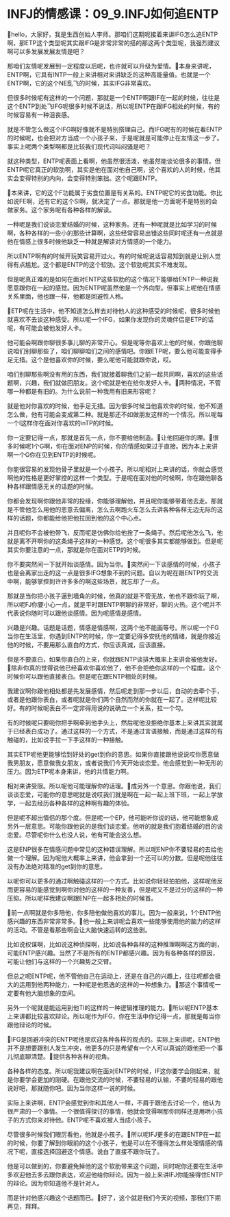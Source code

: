 # INFJ的情感课：09_9.INFJ如何追ENTP

🎼hello，大家好，我是生西创始人李师。那咱们这期呢接着来讲IFG怎么追ENTP啊，那ETP这个类型呢其实跟IFG是非常非常的搭的那这两个类型呢，我强烈建议啊可以多发展发展友情是吧？

那咱们友情呢发展到一定程度以后呢，也许就可以升级为爱情。🎼本身来讲呢，ENTP啊，它具有INTP一般上来讲相对来讲缺乏的这种高能量值。也就是一个ENTP啊，它的这个NE乱飞的时候，其实IFG非常喜欢。

但很多时候呢有这样的一个问题，那就是一个ENTP啊跟IF在一起的时候，往往是这个ENTP到处飞IFG呢很多时候不说话，所以呢ENTP在跟IFG相处的时候，有的时候容易有一种沮丧感。

就是不管怎么做这个IFG啊好像就不是特别搭理自己。而IFG呢有的时候在看ENTP的时候呢，也会把对方当成一个小孩子来，于是呢就是可能停止在友情这一步了。事实上呢两个类型啊都是比较我们现代词叫闷骚是吧？

就这种类型，ENTP呢表面上看啊，他虽然很活泼，他虽然能谈论很多的事情。但ENTP呢它真正的软肋啊，其实是他在面对他自己啊，这个喜欢的人的时候，他其实会变得特别的内向，会变得特别笨拙。这个呢跟ENTP。

🎼本来讲，它的这个F功能属于劣食位置是有关系的。ENTP呢它的劣食功能。你比如说FE啊，还有它的这个SI啊，就决定了一点。那就是他一方面呢不是特别的会做家务。这个家务呢有各种各样的解读。

一种呢是我们说谈恋爱结婚的时候，这种家务。还有一种呢就是比如学习的时候啊，各种各样的一些小的那些计算啊，这些经常容易出错这些同时呢还有一点就是他在情感上很多时候他缺乏一种就是解读对方情感的一个能力。

所以ENTP啊有的时候开玩笑容易开过火。有的时候呢说话容易知到就是让别人觉得有点尴尬。这个都是ENTP的这个软肋。这个软肋呢其实不难发现。

但是呢真正难的是如何在面对ENTP这些软肋的这个情况下能够给ENTP一种说我愿意跟你在一起的感觉。因为ENTP呢虽然他是一个外向型。但事实上呢他在情感关系里面，他也跟一样，他都是回避性人格。

🎼ETP呢在生活中，他不知道怎么样去对待他人的这种感受的时候呢，很多时候他就喜欢不去谈这种感受。所以呢一个IFG，如果你发现你的灵魂伴侣是ETP的话呢，有可能会被他发好人卡。

他可能会啊跟你聊很多事儿聊的非常开心。但是呢等你喜欢上他的时候，你跟他聊说咱们别聊那些了，咱们聊聊咱们之间的感情吧。你跟ETP呢，要么他可能变得手足无措。这个是他喜欢你的时候，要么呢他可能就跟你说，哎。

咱们别聊那些啊没有用的东西，我们就接着聊我们之前一起共同啊，喜欢的这些话题啊，兴趣，我们就做回朋友。这个呢就是他在给你发好人卡。🎼两种情况，不管哪一种都是有旧的。为什么说前一种我用有旧来形容呢？

就是他对你喜欢的时候，他手足无措。因为很多时候当他喜欢你的时候，他不知道怎么做，他有可能会变成第二种。就是那还不如做朋友这样的一个情况。所以呢每一个I这样你在面对你喜欢的inTP的时候。

你一定要记得一点，那就是首先一点，你不要给他制造。🎼让他回避你的理。🎼很多时候呢1个G啊，你在面对ENP的时候，你的情感如果过于直接。因为本上来讲啊一个G你在见到ENTP的时候呢。

你能很容易的发现他骨子里就是一个小孩子。所以呢相对上来讲的话，你就会感觉啊他的性格是更好掌控的这样一个类型。于是呢在面对他的时候啊，你在跟他聊各种各样跟情感无关的话题的时候。

你都会发现啊你跟他非常的投缘，你能够理解他，并且呢你能够带着他去走。那就是不管他怎么用他的恩意去偏离，怎么去啊跑火车怎么去讲各种各样无边无际的这样的话题，你都能给他把他拉回到他的这个中心点。

并且呢你不会被他带飞，反而呢是仿佛你给他拴了一条绳子。然后呢他怎么飞，他就是离不开啊你的这条绳子这样的一种感觉。这个呢很多其实都能够做到。但是呢其实你要注意的一点，那就是你在面对ETP的时候。

你不要突然间一下就开始谈感情。因为当你。🎼突然间一下谈感情的时候，小孩子也是会离家出走的这一点是很多IFG想象不到的问题。自以为呢在跟ENTP的交流中啊，能够掌控到许许多多的啊这些场景，就忘却了一点。

那就是当你把小孩子逼到墙角的时候，他真的就是不管无故，他也不跟你玩了啊，所以呢FJ你要小心一点，就是平时跟ENTP啊聊的非常好，聊的火热。这个呢并不代表说你随时可以跟他谈感情。因为呢感情是感情。

兴趣是兴趣。话题是话题，情感是情感啊，这两个他不能画等号。所以呢一个FG当你在生活里，你遇到ENTP的时候，你一定要记得多安抚他的情绪，就是你接近他的时候，不要用那么直白的方式，你应该真诚，应该直接。

但是不要直白，如果你直白的上来，你就跟ENTP谈排大概率上来讲会被他发好。🎼除非你真的觉得说他已经喜欢你喜欢他了，他不会拒绝你这样的一个程度。这个时候你可以跟他直接表白。但是呢在跟ENTP相处的时候。

我建议啊你跟他相处都是先发展感情，然后呢走到那一步以后，自动的去牵个手，或者是他跟你表白，或者呢就是你们两个自然而然的你就在一起了。这样呢比较好。有的时候呢表白不一定非得用说的说确立一个关系，拉一个勾。

有的时候呢只要呃你把手啊牵到他手头上，然后呢他没拒绝你基本上来讲其实就属于已经表白成功了。通过这样的一个方式，不是通过言语接触，而是通过这样的有触碰的，比如说手拉一下手这样的一种接触。

其实ETP呢他更能够恰到好处的get到你的意思。如果你直接跟他说说哎你愿意做我男朋友，愿意做我女朋友，或者说我们今天开始谈恋爱。他会感觉到一种无形的压力。因为ETP呢本身来讲，他的共情能力啊。

相对来讲受限。所以呢他可能理解你的话理。🎼成另外一个意思。你跟他说，我们谈谈恋爱，可能你的意思呢就是说哎我们就是啊在一起一起上班下班，一起上学放学，一起去经历各种各样的这种啊有趣的体验。

但是呢不超出情侣的那个度。但是呢一个EP，他可能听你说的话，他可能想象成另外一层意思。可能你跟他说的是我们谈恋爱。他听的就是我们抱着结婚的目的谈恋爱。尽管呢你什么也没人说，他有可能会这么想。

这是ENP很多在情感问题中常见的这种错误理解。所以呢ENP你不要轻易的去给他做一个理解。因为呢他大概率上来讲，他会拿到一个还可以的分数。但是呢他往往没有办法绝对精准的get到你的意思。

以呢你可以更多的通过啊触碰这样的一个方式。比如说你轻轻拍拍他，这样呢他反而更容易的能感觉到啊你对他的这样的一种友善，但是呢又不是过分的这样的一种压抑。所以呢样我建议啊跟ENP在一起多相处的时候首。

🎼前一点啊就是你多陪他，你多陪他做他喜欢的事儿。因为一般来说，1个ENTP他感兴趣的东西非常非常多。🎼他一般上来讲呢会喜欢一些能够使用他的脑力的这样的活动。不管是看那些啊会让大脑快速运转的这些剧。

比如说权谋啊，比如说这种侦探啊，比如说各种各样的这种推理啊啊这方面的剧，可能ENTP感兴趣。当然了不是所有的ENTP都感兴趣。因为有各种各样的原因，可能让他们与这样的一个兴趣势之交臂。

但总之呢ENTP呢，他不管他自己在运动上，还是在自己的兴趣上，往往呢都会极大的运用到他两种能力，一种呢是他恩逸的这样的一种想象力。🎼那这个事情呢一定要有他大脑想象的空间。

另外一个呢就是能运用到他TI的这样的一种逻辑推理的能力。🎼所以呢ENTP基本上来讲都比较喜欢辩论。所以呢作为IFG，你在生活中你记得一点，那就是每当你跟他辩论的时候。

🎼IFG是回避冲突的ENTP呢他是欢迎各种各样的观点的。实际上来讲呢，ENTP他并不是想要跟别人发生冲突，他更多的只是希望有一个人可以真诚的跟他把一个事儿彻底聊清楚。🎼提供各种各样的视角。

各种各样的态度。所以呢我建议啊在面对ENTP的时候，IF这你要学会刚起来，就是你要学会更加的刚硬。在跟他交流的时候，不要轻易的认输，不要的轻易的跟他说好吧，那就随你吧。因为当你这样一说的时候。

实际上来讲啊，ENTP会感觉到你和其他人一样，不屑于跟他去讨论一个，他认为很严肃的一个事情。一个很值得探讨的事情，他就会觉得啊那你同样还是用哄小孩子的方式你来对待他。ENTP呢不喜欢被人当成小孩子。

尽管很多时候我们眼厉看他，他就是小孩子。🎼所以呢IFJ更多的在跟ENTP在一起的时候，你要了解到你眼前的这个小孩子，他是可以在不懂得怎么样处理情感的情况下呢，直接选择回避这个情感。说白了直接不跟你玩了。

他是可以做到的，你要避免掉他的这个软肋带来这个问题，同时呢你还要在生活中多欢迎他去多去跟你表达，欢迎他给你辩论。因为一般上来讲IFJ你能接得住ENTP的辩论。因为你知道他不是针对人。

而是针对他感兴趣这个话题而已。🎼好了，这个就是我们今天的视频，那我们下期再见，拜拜。